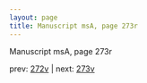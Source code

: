 ```yaml
---
layout: page
title: Manuscript msA, page 273r
---
```


Manuscript msA, page 273r

prev:  [272v](../272v) | next:  [273v](../273v)